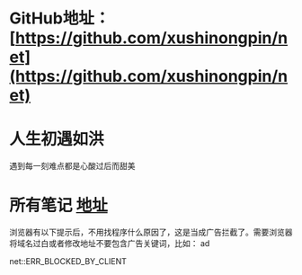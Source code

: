 # GitHub地址： [https://github.com/xushinongpin/net](https://github.com/xushinongpin/net)

# 人生初遇如洪

遇到每一刻难点都是心酸过后而甜美

# 所有笔记 [地址](https://gitbook.ilvtian.vip/)

浏览器有以下提示后，不用找程序什么原因了，这是当成广告拦截了。需要浏览器将域名过白或者修改地址不要包含广告关键词，比如： ad

net::ERR\_BLOCKED\_BY\_CLIENT

